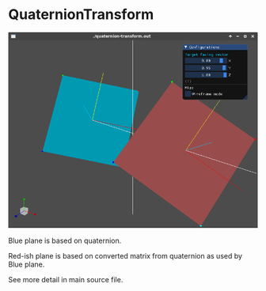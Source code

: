 # QuaternionTransform

![screenshot](screenshot.png)

Blue plane is based on quaternion.

Red-ish plane is based on converted matrix from quaternion as used by Blue plane.

See more detail in main source file.
